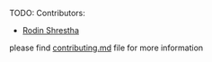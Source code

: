 TODO:
Contributors:

- [Rodin Shrestha](https://github.com/rodinshrestha)

please find [contributing.md](./contributing.md) file for more information

